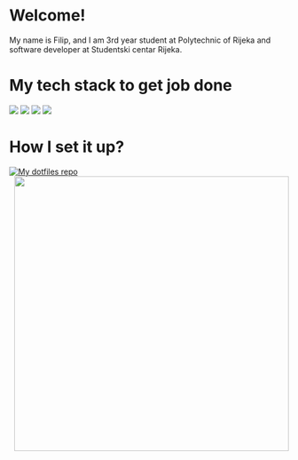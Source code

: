 # Welcome!

My name is Filip, and I am 3rd year student at Polytechnic of Rijeka and software developer at Studentski centar Rijeka.

# My tech stack to get job done

![](https://img.shields.io/badge/OS-Linux-informational?style=for-the-badge&logo=linux&logoColor=white&color=blue)
![](https://img.shields.io/badge/Shell-fish-blue?style=for-the-badge&logo=gnu-bash&logoColor=white&color=blue)
![](https://img.shields.io/badge/Editor-neovim-blue?style=for-the-badge&logo=neovim&logoColor=white&color=blue)
![](https://img.shields.io/badge/Terminal--Emulator-alacritty-blue?style=for-the-badge&logo=alacritty&logoColor=white&color=blue)

# How I set it up?
[![My dotfiles repo](https://github-readme-stats.vercel.app/api/pin/?username=fivanusec&repo=My-dotfiles&theme=dark&bg_color=0d1117&show_icons=true)](https://github.com/fivanusec/My-dotfiles)
<img width="495px" align="right" src="https://github-readme-stats.vercel.app/api/top-langs/?username=fivanusec&hide=html, php&layout=default&count_private=true&hide_border=true&border_radius=0&theme=dark&icon_color=5194f0&bg_color=0d1117" />
